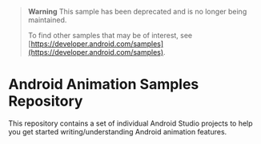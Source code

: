 > **Warning**
> This sample has been deprecated and is no longer being maintained.
> 
> To find other samples that may be of interest, see [https://developer.android.com/samples](https://developer.android.com/samples).

Android Animation Samples Repository
====================================

This repository contains a set of individual Android Studio projects to help you get
started writing/understanding Android animation features.
